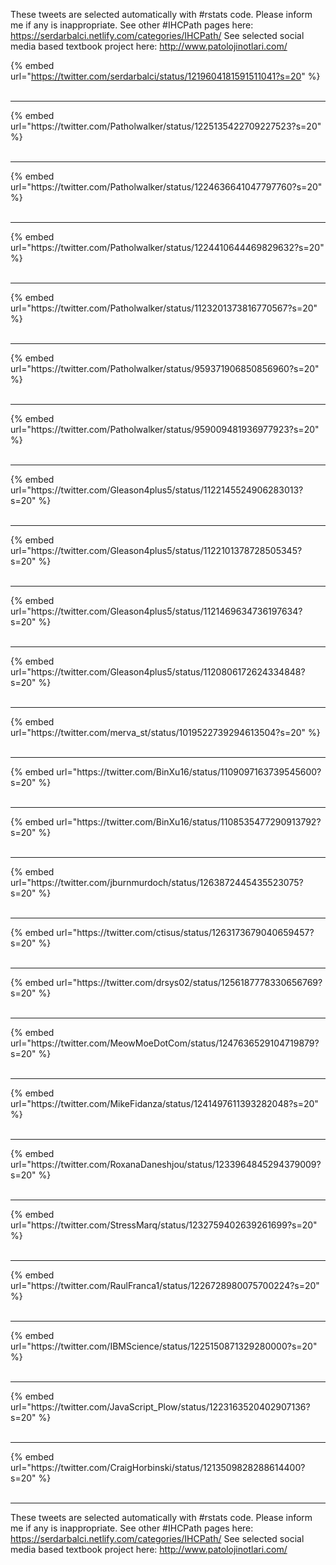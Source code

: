 

These tweets are selected automatically with #rstats code. Please inform me if any is inappropriate.
See other #IHCPath pages here: https://serdarbalci.netlify.com/categories/IHCPath/ 
See selected social media based textbook project here: http://www.patolojinotlari.com/

{% embed url="https://twitter.com/serdarbalci/status/1219604181591511041?s=20" %}<br>
<br>
<hr>
{% embed url="https://twitter.com/Patholwalker/status/1225135422709227523?s=20" %}<br>
<br>
<hr>
{% embed url="https://twitter.com/Patholwalker/status/1224636641047797760?s=20" %}<br>
<br>
<hr>
{% embed url="https://twitter.com/Patholwalker/status/1224410644469829632?s=20" %}<br>
<br>
<hr>
{% embed url="https://twitter.com/Patholwalker/status/1123201373816770567?s=20" %}<br>
<br>
<hr>
{% embed url="https://twitter.com/Patholwalker/status/959371906850856960?s=20" %}<br>
<br>
<hr>
{% embed url="https://twitter.com/Patholwalker/status/959009481936977923?s=20" %}<br>
<br>
<hr>
{% embed url="https://twitter.com/Gleason4plus5/status/1122145524906283013?s=20" %}<br>
<br>
<hr>
{% embed url="https://twitter.com/Gleason4plus5/status/1122101378728505345?s=20" %}<br>
<br>
<hr>
{% embed url="https://twitter.com/Gleason4plus5/status/1121469634736197634?s=20" %}<br>
<br>
<hr>
{% embed url="https://twitter.com/Gleason4plus5/status/1120806172624334848?s=20" %}<br>
<br>
<hr>
{% embed url="https://twitter.com/merva_st/status/1019522739294613504?s=20" %}<br>
<br>
<hr>
{% embed url="https://twitter.com/BinXu16/status/1109097163739545600?s=20" %}<br>
<br>
<hr>
{% embed url="https://twitter.com/BinXu16/status/1108535477290913792?s=20" %}<br>
<br>
<hr>
{% embed url="https://twitter.com/jburnmurdoch/status/1263872445435523075?s=20" %}<br>
<br>
<hr>
{% embed url="https://twitter.com/ctisus/status/1263173679040659457?s=20" %}<br>
<br>
<hr>
{% embed url="https://twitter.com/drsys02/status/1256187778330656769?s=20" %}<br>
<br>
<hr>
{% embed url="https://twitter.com/MeowMoeDotCom/status/1247636529104719879?s=20" %}<br>
<br>
<hr>
{% embed url="https://twitter.com/MikeFidanza/status/1241497611393282048?s=20" %}<br>
<br>
<hr>
{% embed url="https://twitter.com/RoxanaDaneshjou/status/1233964845294379009?s=20" %}<br>
<br>
<hr>
{% embed url="https://twitter.com/StressMarq/status/1232759402639261699?s=20" %}<br>
<br>
<hr>
{% embed url="https://twitter.com/RaulFranca1/status/1226728980075700224?s=20" %}<br>
<br>
<hr>
{% embed url="https://twitter.com/IBMScience/status/1225150871329280000?s=20" %}<br>
<br>
<hr>
{% embed url="https://twitter.com/JavaScript_Plow/status/1223163520402907136?s=20" %}<br>
<br>
<hr>
{% embed url="https://twitter.com/CraigHorbinski/status/1213509828288614400?s=20" %}<br>
<br>
<hr>


These tweets are selected automatically with #rstats code. Please inform me if any is inappropriate.
See other #IHCPath pages here: https://serdarbalci.netlify.com/categories/IHCPath/ 
See selected social media based textbook project here: http://www.patolojinotlari.com/

